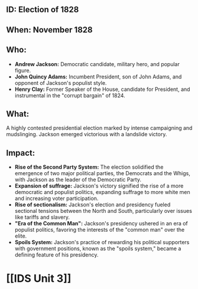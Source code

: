 ## ID: Election of 1828

## When: November 1828

## Who: 
* **Andrew Jackson:** Democratic candidate, military hero, and popular figure.
* **John Quincy Adams:** Incumbent President, son of John Adams, and opponent of Jackson's populist style.
* **Henry Clay:** Former Speaker of the House, candidate for President, and instrumental in the "corrupt bargain" of 1824.

## What: 
A highly contested presidential election marked by intense campaigning and mudslinging. Jackson emerged victorious with a landslide victory.

## Impact: 
* **Rise of the Second Party System:** The election solidified the emergence of two major political parties, the Democrats and the Whigs, with Jackson as the leader of the Democratic Party. 
* **Expansion of suffrage:** Jackson's victory signified the rise of a more democratic and populist politics, expanding suffrage to more white men and increasing voter participation.
* **Rise of sectionalism:**  Jackson's election and presidency fueled sectional tensions between the North and South, particularly over issues like tariffs and slavery. 
* **"Era of the Common Man":**  Jackson's presidency ushered in an era of populist politics, favoring the interests of the "common man" over the elite. 
* **Spoils System:** Jackson's practice of rewarding his political supporters with government positions, known as the "spoils system," became a defining feature of his presidency. 

# [[IDS Unit 3]]